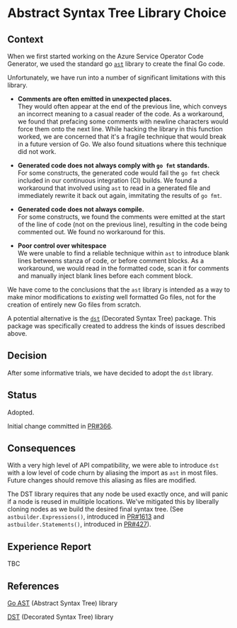 # Abstract Syntax Tree Library Choice

## Context

When we first started working on the Azure Service Operator Code Generator, we used the standard go [`ast`](https://pkg.go.dev/go/ast) library to create the final Go code.

Unfortunately, we have run into a number of significant limitations with this library.

* **Comments are often emitted in unexpected places.**  
  They would often appear at the end of the previous line, which conveys an incorrect meaning to a casual reader of the code. As a workaround, we found that prefacing some comments with newline characters would force them onto the next line. While hacking the library in this function worked, we are concerned that it's a fragile technique that would break in a future version of Go. We also found situations where this technique did not work.

* **Generated code does not always comply with `go fmt` standards.**  
  For some constructs, the generated code would fail the `go fmt` check included in our continuous integration (CI) builds. We found a workaround that involved using `ast` to read in a generated file and immediately rewrite it back out again, immitating the results of `go fmt`.

* **Generated code does not always compile.**  
  For some constructs, we found the comments were emitted at the start of the line of code (not on the previous line), resulting in the code being commented out. We found no workaround for this.

* **Poor control over whitespace**  
  We were unable to find a reliable technique within `ast` to introduce blank lines betweens stanza of code, or before comment blocks. As a workaround, we would read in the formatted code, scan it for comments and manually inject blank lines before each comment block. 

We have come to the conclusions that the `ast` library is intended as a way to make minor modifications to *existing* well formatted Go files, not for the creation of entirely new Go files from scratch.

A potential alternative is the [`dst`](https://github.com/dave/dst) (Decorated Syntax Tree) package. This package was specifically created to address the kinds of issues described above.

## Decision

After some informative trials, we have decided to adopt the `dst` library.

## Status

Adopted.

Initial change committed in [PR#366](https://github.com/Azure/k8s-infra/pull/336).

## Consequences

With a very high level of API compatibility, we were able to introduce `dst` with a low level of code churn by aliasing the import as `ast` in most files. Future changes should remove this aliasing as files are modified.

The DST library requires that any node be used exactly once, and will panic if a node is reused in mulitiple locations. We've mitigated this by liberally cloning nodes as we build the desired final syntax tree. (See `astbuilder.Expressions()`, introduced in [PR#1613](https://github.com/Azure/azure-service-operator/pull/1613) and `astbuilder.Statements()`, introduced in [PR#427](https://github.com/Azure/k8s-infra/pull/427)).

## Experience Report

TBC

## References

[Go AST](https://pkg.go.dev/go/ast) (Abstract Syntax Tree) library

[DST](https://github.com/dave/dst) (Decorated Syntax Tree) library
